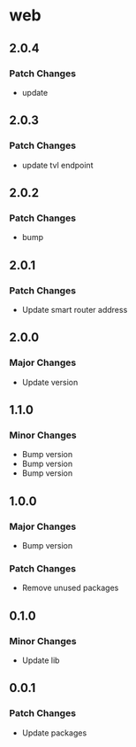 # web

## 2.0.4

### Patch Changes

- update

## 2.0.3

### Patch Changes

- update tvl endpoint

## 2.0.2

### Patch Changes

- bump

## 2.0.1

### Patch Changes

- Update smart router address

## 2.0.0

### Major Changes

- Update version

## 1.1.0

### Minor Changes

- Bump version
- Bump version
- Bump version

## 1.0.0

### Major Changes

- Bump version

### Patch Changes

- Remove unused packages

## 0.1.0

### Minor Changes

- Update lib

## 0.0.1

### Patch Changes

- Update packages
